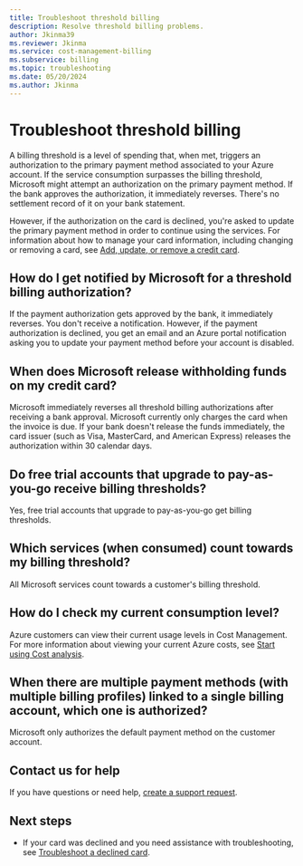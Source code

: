 ```yaml
---
title: Troubleshoot threshold billing
description: Resolve threshold billing problems.
author: Jkinma39
ms.reviewer: Jkinma
ms.service: cost-management-billing
ms.subservice: billing
ms.topic: troubleshooting
ms.date: 05/20/2024
ms.author: Jkinma
---
```


# Troubleshoot threshold billing

A billing threshold is a level of spending that, when met, triggers an authorization to the primary payment method associated to your Azure account. If the service consumption surpasses the billing threshold, Microsoft might attempt an authorization on the primary payment method. If the bank approves the authorization, it immediately reverses. There's no settlement record of it on your bank statement.

However, if the authorization on the card is declined, you're asked to update the primary payment method in order to continue using the services. For information about how to manage your card information, including changing or removing a card, see [Add, update, or remove a credit card](../manage/change-credit-card.md).

## How do I get notified by Microsoft for a threshold billing authorization?

If the payment authorization gets approved by the bank, it immediately reverses. You don't receive a notification. However, if the payment authorization is declined, you get an email and an Azure portal notification asking you to update your payment method before your account is disabled.

## When does Microsoft release withholding funds on my credit card?

Microsoft immediately reverses all threshold billing authorizations after receiving a bank approval. Microsoft currently only charges the card when the invoice is due. If your bank doesn't release the funds immediately, the card issuer (such as Visa, MasterCard, and American Express) releases the authorization within 30 calendar days.

## Do free trial accounts that upgrade to pay-as-you-go receive billing thresholds?

Yes, free trial accounts that upgrade to pay-as-you-go get billing thresholds.

## Which services (when consumed) count towards my billing threshold?

All Microsoft services count towards a customer's billing threshold.

## How do I check my current consumption level?

Azure customers can view their current usage levels in Cost Management. For more information about viewing your current Azure costs, see [Start using Cost analysis](../costs/quick-acm-cost-analysis.md).

## When there are multiple payment methods (with multiple billing profiles) linked to a single billing account, which one is authorized?

Microsoft only authorizes the default payment method on the customer account.

## Contact us for help

If you have questions or need help, [create a support request](https://portal.azure.com/#blade/Microsoft_Azure_Support/HelpAndSupportBlade/newsupportrequest).

## Next steps

- If your card was declined and you need assistance with troubleshooting, see [Troubleshoot a declined card](troubleshoot-declined-card.md).
